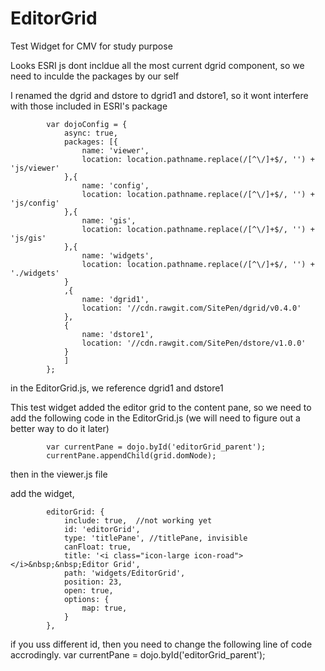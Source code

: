 # EditorGrid
Test Widget for CMV for study purpose

Looks ESRI js dont incldue all the most current dgrid component, so we need to inculde the packages by our self

I renamed the dgrid and dstore to dgrid1 and dstore1, so it wont interfere with those included in ESRI's package

            var dojoConfig = {
                async: true,
                packages: [{
                    name: 'viewer',
                    location: location.pathname.replace(/[^\/]+$/, '') + 'js/viewer'
                },{
                    name: 'config',
                    location: location.pathname.replace(/[^\/]+$/, '') + 'js/config'
                },{
                    name: 'gis',
                    location: location.pathname.replace(/[^\/]+$/, '') + 'js/gis'
                },{
                    name: 'widgets',
                    location: location.pathname.replace(/[^\/]+$/, '') + './widgets'
                }
                ,{
                    name: 'dgrid1',
                    location: '//cdn.rawgit.com/SitePen/dgrid/v0.4.0'
                },
                {
                    name: 'dstore1',
                    location: '//cdn.rawgit.com/SitePen/dstore/v1.0.0'
                }
                ]
            };


in the EditorGrid.js, we reference dgrid1 and dstore1

This test widget added the editor grid to the content pane, so we need to add the following code in the EditorGrid.js
(we will need to figure out a better way to do it later)

			var currentPane = dojo.byId('editorGrid_parent');
			currentPane.appendChild(grid.domNode);


then in the viewer.js file

add the widget, 

            editorGrid: {
                include: true,  //not working yet
                id: 'editorGrid',
                type: 'titlePane', //titlePane, invisible
                canFloat: true,
                title: '<i class="icon-large icon-road"></i>&nbsp;&nbsp;Editor Grid',
                path: 'widgets/EditorGrid',
                position: 23,
                open: true,
                options: {
                    map: true,
                }
            },   
            
if you uss different id, then you need to change the following line of code accrodingly.
			var currentPane = dojo.byId('editorGrid_parent');
